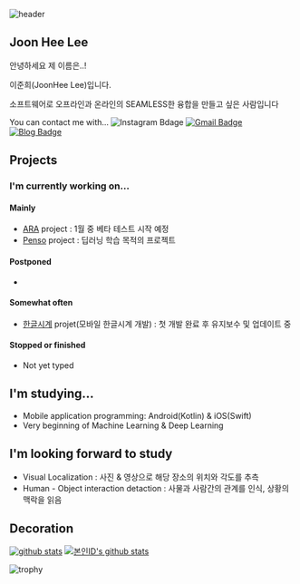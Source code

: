![header](https://capsule-render.vercel.app/api?type=waving&color=0:8deebc,100:96eff4&height=300&section=header&text=HeLlo_WoRlD!&fontColor=#000000&fontSize=90)

## Joon Hee Lee
안녕하세요 제 이름은..!

이준희(JoonHee Lee)입니다.

소프트웨어로 오프라인과 온라인의 SEAMLESS한 융합을 만들고 싶은 사람입니다

You can contact me with...
![Instagram Bdage](https://img.shields.io/badge/instagram-e4405f?style=flat-square&logo=instagram&logoColor=white&link=https://www.instagram.com/js_develop/)
[![Gmail Badge](https://img.shields.io/badge/-Gmail-d14836?style=flat-square&logo=Gmail&logoColor=white&link=mailto:hanchaa@gmail.com)](mailto:neo81389@gmail.com)
[![Blog Badge](https://img.shields.io/badge/Blog-black?style=falt-suqre&logo=github&logoColor=white&link=https://joonlee.notion.site/JoonLee-Studio-dab0807295ad4a47802561c3b5bf4ad7)](https://joonlee.notion.site/JoonLee-Studio-dab0807295ad4a47802561c3b5bf4ad7)

## Projects
###  I'm currently working on...
#### Mainly
- [ARA](https://github.com/ARA-developer/ARA) project : 1월 중 베타 테스트 시작 예정
- [Penso](https://github.com/PensoTeam) project : 딥러닝 학습 목적의 프로젝트

#### Postponed
- 

#### Somewhat often
- [한글시계](https://hangulclock.today/#/) projet(모바일 한글시계 개발) : 첫 개발 완료 후 유지보수 및 업데이트 중

#### Stopped or finished
- Not yet typed


## I'm studying...
- Mobile application programming: Android(Kotlin) & iOS(Swift)
- Very beginning of Machine Learning & Deep Learning

## I'm looking forward to study
- Visual Localization : 사진 & 영상으로 해당 장소의 위치와 각도를 추측
- Human - Object interaction detaction : 사물과 사람간의 관계를 인식, 상황의 맥락을 읽음

## Decoration
[![github stats](https://github-readme-stats.vercel.app/api?username=JoonLee-K&show_icons=true)](https://github.com/JoonLee-K/)
[![본인ID's github stats](https://github-readme-stats.vercel.app/api/top-langs/?username=JoonLee-K&show_icons=true&hide_border=true&title_color=004386&icon_color=004386&layout=compact)](https://github.com/JoonLee-K)

![trophy](https://github-profile-trophy.vercel.app/?username=JoonLee-K)
